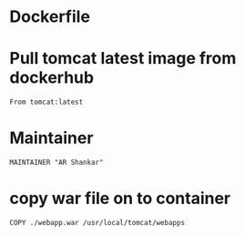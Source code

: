# Dockerfile

# Pull tomcat latest image from dockerhub 
 ```
 From tomcat:latest
 ```
# Maintainer
 ```
 MAINTAINER "AR Shankar" 
 ```
# copy war file on to container 
 ```
 COPY ./webapp.war /usr/local/tomcat/webapps
 ```